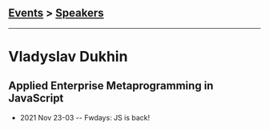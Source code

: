 ## [Events](../README.md) > [Speakers](../speakers.md)
---

# Vladyslav Dukhin

## Applied Enterprise Metaprogramming in JavaScript
- 2021 Nov 23-03 -- Fwdays: JS is back!    

